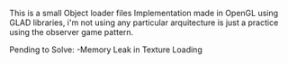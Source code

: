 This is a small Object loader files Implementation made in OpenGL using GLAD libraries, i'm not using any particular arquitecture is just a practice using the observer game pattern.


Pending to Solve:
-Memory Leak in Texture Loading
